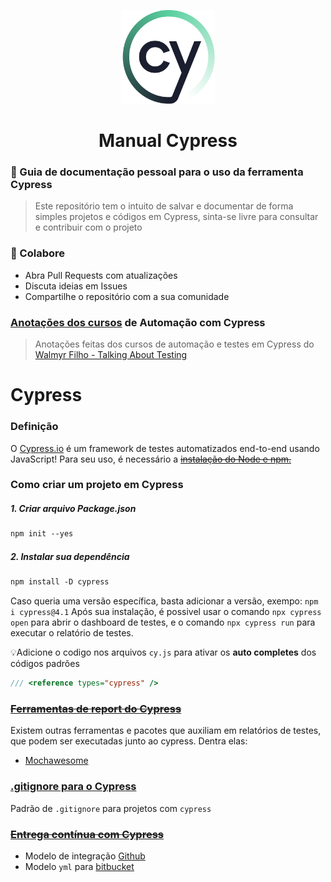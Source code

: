 <p align="center">
  <a>
    <img src="./Doc/images/logoCypressLit.png" alt="Logo Cypress" height="150" width="150">
  </a>
  <h1 align="center">Manual Cypress</h1>
</p>

### 🎯 Guia de documentação pessoal para o uso da ferramenta Cypress 

> Este repositório tem o intuito de salvar e documentar de forma simples projetos e códigos em Cypress, sinta-se livre para consultar e contribuir com o projeto 

### 🚨 Colabore

- Abra Pull Requests com atualizações
- Discuta ideias em Issues
- Compartilhe o repositório com a sua comunidade

### [Anotações dos cursos](./doc/cypressTAT_Documentation.md) de Automação com Cypress 
> Anotações feitas dos cursos de automação e testes em Cypress do [Walmyr Filho - Talking About Testing](https://github.com/wlsf82)

# Cypress

### Definição

O [Cypress.io](http://cypress.io/) é um framework de testes automatizados end-to-end usando JavaScript! Para seu uso, é necessário a [~~instalação do Node e npm.~~]() 


### Como criar um projeto em Cypress

##### 1. Criar arquivo Package.json
```markdown
npm init --yes
```

##### 2. Instalar sua dependência
```markdown
npm install -D cypress
```

Caso queria uma versão específica, basta adicionar a versão, exempo: `npm i cypress@4.1` Após sua instalação, é possivel usar o comando `npx cypress open` para abrir o dashboard de testes, e o comando `npx cypress run` para executar o relatório de testes.

💡Adicione o codigo nos arquivos ```cy.js``` para ativar os **auto completes** dos códigos padrões 
```js
/// <reference types="cypress" />
```

### [~~Ferramentas de report do Cypress~~]()
Existem outras ferramentas e pacotes que auxiliam em relatórios de testes, que podem ser executadas junto ao cypress. Dentra elas:
* [Mochawesome](./Doc/doc_report/mochawesome.md)

### [.gitignore para o Cypress](./Doc/gitignore_cypress.md)
Padrão de `.gitignore` para projetos com `cypress`

### [~~Entrega contínua com Cypress~~]()
- Modelo de integração [Github](./Doc/doc_ci/github.md)
- Modelo `yml` para [bitbucket](./Doc/doc_ci/bitbucket.md)




